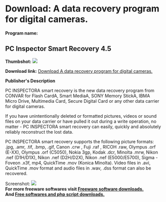 # Download: A data recovery program for digital cameras.

**Program name:**

## PC Inspector Smart Recovery 4.5

  
**Thumbshot:** ![](http://www.freewarefiles.com/screenshot/pcismartrecovery_md.gif)   
  
**Download link:** [Download A data recovery program for digital cameras.](http://freesoftwares.boysofts.com/PC-Inspector-Smart-Recovery_program_19953.html)  
  


**Publisher's Description**  
  


PC INSPECTORA smart recovery is the new data recovery program from CONVAR for Flash CardA, Smart MediaA, SONY Memory StickA, IBMA Micro Drive, Multimedia Card, Secure Digital Card or any other data carrier for digital cameras. 

If you have unintentionally deleted or formatted pictures, videos or sound files on your data carrier or have pulled it out during a write operation, no matter - PC INSPECTORA smart recovery can easily, quickly and absolutely reliably reconstruct the lost data.

PC INSPECTORA smart recovery supports the following picture formats: .jpg, .amr, .tif, .bmp, .gif, Canon .crw , Fuji .raf , RICOH .raw, Olympus .orf (E-XX), Olympus .orf (C5050), Nokia 3gp, Kodak .dcr, Minolta .mrw, Nikon .nef (D1H/D1X), Nikon .nef (D2H/D2X), Nikon .nef (E5000/E5700), Sigma - Foveon .x3f, mp4, QuickTime .mov (Konica Minolta). Video files in .avi, QuickTime .mov format and audio files in .wav, .dss format can also be recovered. 

  
  
Screenshot: ![](http://www.freewarefiles.com/screenshot/pcismartrecovery.gif)   
**For more freeware softwares visit [Freeware software downloads.](http://freesoftwares.boysofts.com/)**   
**And [Free softwares and php script downloads.](http://www.boysofts.com/)**
